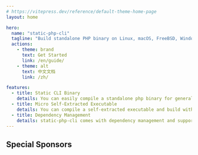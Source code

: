 ```yaml
---
# https://vitepress.dev/reference/default-theme-home-page
layout: home

hero:
  name: "static-php-cli"
  tagline: "Build standalone PHP binary on Linux, macOS, FreeBSD, Windows, with PHP project together, with popular extensions included."
  actions:
    - theme: brand
      text: Get Started
      link: /en/guide/
    - theme: alt
      text: 中文文档
      link: /zh/

features:
  - title: Static CLI Binary
    details: You can easily compile a standalone php binary for general use. Including CLI, FPM sapi.
  - title: Micro Self-Extracted Executable
    details: You can compile a self-extracted executable and build with your php source code.
  - title: Dependency Management
    details: static-php-cli comes with dependency management and supports installation of different types of PHP extensions.
---
```


<script setup>
import {VPSponsors} from "vitepress/theme";
const sponsors = [
  { name: 'Beyond Code', img: '/images/beyondcode-seeklogo.png', url: 'https://beyondco.de/' },
  { name: 'NativePHP', img: '/images/nativephp-logo.svg', url: 'https://nativephp.com/' },
];
</script>

## Special Sponsors

<VPSponsors :data="sponsors"/>

